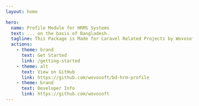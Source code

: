 ```yaml
---
layout: home

hero:
  name: Profile Module for HRMS Systems
  text: ... on the basis of Bangladesh.
  tagline: This Package is Made for Laravel Related Projects by Wovosoft.
  actions:
    - theme: brand
      text: Get Started
      link: /getting-started
    - theme: alt
      text: View on GitHub
      link: https://github.com/wovosoft/bd-hrm-profile
    - theme: brand
      text: Developer Info
      link: https://github.com/wovosoft
---
```

